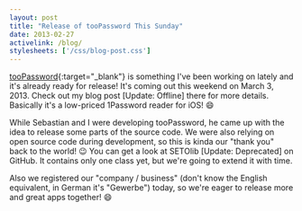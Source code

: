 ```yaml
---
layout: post
title: "Release of tooPassword This Sunday"
date: 2013-02-27
activelink: /blog/
stylesheets: ['/css/blog-post.css']
---
```

[tooPassword][toopassword]{:target="_blank"} is something I've been working on lately and it's already ready for release! It's coming out this weekend on March 3, 2013. Check out my blog post [Update: Offline] there for more details. Basically it's a low-priced 1Password reader for iOS! :smile:

While Sebastian and I were developing tooPassword, he came up with the idea to release some parts of the source code. We were also relying on open source code during development, so this is kinda our "thank you" back to the world! :wink: You can get a look at SETOlib [Update: Deprecated] on GitHub. It contains only one class yet, but we're going to extend it with time.

Also we registered our "company / business" (don't know the English equivalent, in German it's "Gewerbe") today, so we're eager to release more and great apps together! :smile:

[toopassword]: https://github.com/setoLabs/tooPassword "tooPassword"
